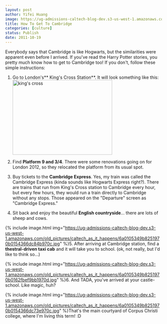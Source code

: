 ```yaml
---
layout: post
author: Yifei Huang
image: https://ug-admissions-caltech-blog-dev.s3-us-west-1.amazonaws.com/old_pictures/caltech_as_it_happens/6a0105349b8251970b0154366dc979970c.jpg
title: How To Get To Cambridge
categories: [culture]
status: Publish
date: 2011-10-19
---
```


Everybody says that Cambridge is like Hogwarts, but the similarities were apparent even before I arrived. If you've read the Harry Potter stories, you pretty much know how to get to Cambridge too! If you don't, follow these simple instructions:
1. Go to London's** King's Cross Station**. It will look something like this:
<a href="https://www.flickr.com/photos/secret_canadian/2254443582/" title="king's cross by sarah sosiak, on Flickr"><img alt="king's cross" src="https://farm3.static.flickr.com/2058/2254443582_a6a0e27a84.jpg" style="width: 320px; height: 240px;" /></a>
2. Find **Platform 9 and 3/4**. There were some renovations going on for London 2012, so they relocated the platform from its usual spot.

3. Buy tickets to the **Cambridge Express**. Yes, my train was called the Cambridge Express (kinda sounds like Hogwarts Express right?). There are trains that run from King's Cross station to Cambridge every hour, but every few hours, they would run a train directly to Cambridge without any stops. Those appeared on the "Departure" screen as "Cambridge Express."

4. Sit back and enjoy the beautiful **English countryside**... there are lots of sheep and cows.


{% include image.html img="https://ug-admissions-caltech-blog-dev.s3-us-west-1.amazonaws.com/old_pictures/caltech_as_it_happens/6a0105349b8251970b0154366dc84b970c.jpg" %}5. After arriving at Cambridge station, find a **thestral-driven taxi cab** and it will take you to school. (ok, not really, but I'd like to think so...)

{% include image.html img="https://ug-admissions-caltech-blog-dev.s3-us-west-1.amazonaws.com/old_pictures/caltech_as_it_happens/6a0105349b8251970b0162fbef9bb1970d.jpg" %}6. And TADA, you've arrived at your castle-school. Like magic, huh?

{% include image.html img="https://ug-admissions-caltech-blog-dev.s3-us-west-1.amazonaws.com/old_pictures/caltech_as_it_happens/6a0105349b8251970b0154366dc73e970c.jpg" %}That's the main courtyard of Corpus Christi college, where I'm living this term! :D
